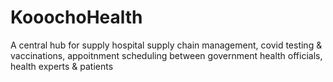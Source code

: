# KooochoHealth
A central hub for supply hospital supply chain management, covid testing &amp; vaccinations,  appoitnment scheduling between government health officials, health experts &amp; patients
